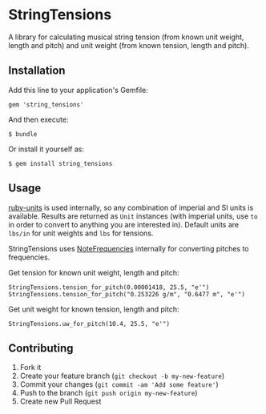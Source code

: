 # StringTensions

A library for calculating musical string tension (from known unit weight, length and pitch) and unit weight (from known tension, length and pitch).

## Installation

Add this line to your application's Gemfile:

    gem 'string_tensions'

And then execute:

    $ bundle

Or install it yourself as:

    $ gem install string_tensions

## Usage

[ruby-units](https://github.com/olbrich/ruby-units) is used internally, so any combination of imperial and SI units is available. Results are returned as `Unit` instances (with imperial units, use `to` in order to convert to anything you are interested in). Default units are `lbs/in` for unit weights and `lbs` for tensions.

StringTensions uses [NoteFrequencies](https://github.com/choan/note_frequencies) internally for converting pitches to frequencies.

Get tension for known unit weight, length and pitch:

    StringTensions.tension_for_pitch(0.00001418, 25.5, "e'")
    StringTensions.tension_for_pitch("0.253226 g/m", "0.6477 m", "e'")

Get unit weight for known tension, length and pitch:

    StringTensions.uw_for_pitch(10.4, 25.5, "e'")


## Contributing

1. Fork it
2. Create your feature branch (`git checkout -b my-new-feature`)
3. Commit your changes (`git commit -am 'Add some feature'`)
4. Push to the branch (`git push origin my-new-feature`)
5. Create new Pull Request
